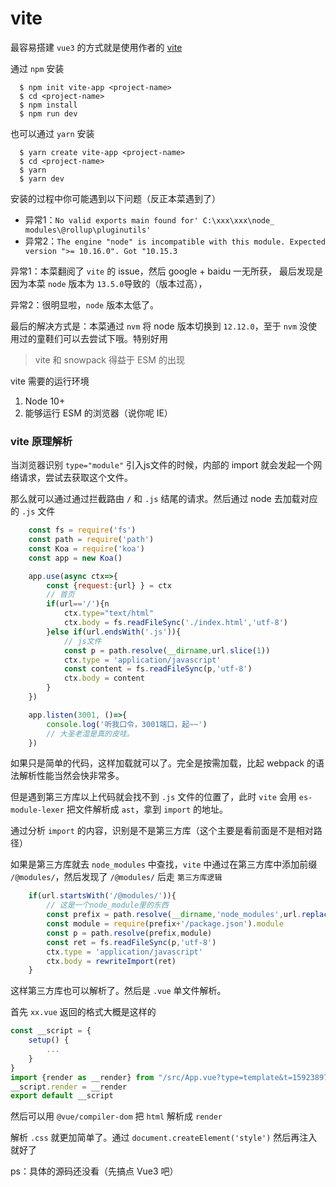 # vite

最容易搭建 `vue3` 的方式就是使用作者的 [vite](https://github.com/vitejs/vite)


通过 `npm` 安装

```
  $ npm init vite-app <project-name>
  $ cd <project-name>
  $ npm install
  $ npm run dev
```

也可以通过 `yarn` 安装

```
  $ yarn create vite-app <project-name>
  $ cd <project-name>
  $ yarn
  $ yarn dev
```

安装的过程中你可能遇到以下问题（反正本菜遇到了） 

* 异常1：`No valid exports main found for' C:\xxx\xxx\node_ modules\@rollup\pluginutils'`
* 异常2：`The engine "node" is incompatible with this module. Expected version ">= 10.16.0". Got "10.15.3`

异常1：本菜翻阅了 `vite` 的 issue，然后 google + baidu 一无所获， 最后发现是因为本菜 `node` 版本为 `13.5.0`导致的（版本过高），

异常2：很明显啦，`node` 版本太低了。

最后的解决方式是：本菜通过 `nvm` 将 node 版本切换到 `12.12.0`，至于 `nvm` 没使用过的童鞋们可以去尝试下哦。特别好用


> vite 和 snowpack 得益于 ESM 的出现

vite 需要的运行环境
1. Node 10+
2. 能够运行 ESM 的浏览器（说你呢 IE）


### vite 原理解析

当浏览器识别 `type="module"` 引入js文件的时候，内部的 import 就会发起一个网络请求，尝试去获取这个文件。

那么就可以通过通过拦截路由 `/` 和 `.js` 结尾的请求。然后通过 node 去加载对应的 `.js` 文件

```js
    const fs = require('fs')
    const path = require('path')
    const Koa = require('koa')
    const app = new Koa()

    app.use(async ctx=>{
        const {request:{url} } = ctx
        // 首页
        if(url=='/'){n
            ctx.type="text/html"
            ctx.body = fs.readFileSync('./index.html','utf-8')
        }else if(url.endsWith('.js')){
            // js文件
            const p = path.resolve(__dirname,url.slice(1))
            ctx.type = 'application/javascript'
            const content = fs.readFileSync(p,'utf-8')
            ctx.body = content
        }
    })

    app.listen(3001, ()=>{
        console.log('听我口令，3001端口，起~~')
        // 大圣老湿是真的皮哇。
    })
```

如果只是简单的代码，这样加载就可以了。完全是按需加载，比起 webpack 的语法解析性能当然会快非常多。

但是遇到第三方库以上代码就会找不到 `.js` 文件的位置了，此时 `vite` 会用 `es-module-lexer` 把文件解析成 `ast`，拿到 `import` 的地址。

通过分析 `import` 的内容，识别是不是第三方库（这个主要是看前面是不是相对路径）

如果是第三方库就去 `node_modules` 中查找，`vite` 中通过在第三方库中添加前缀 `/@modules/`，然后发现了 `/@modules/` 后走 `第三方库逻辑`

```js
    if(url.startsWith('/@modules/')){
        // 这是一个node_module里的东西
        const prefix = path.resolve(__dirname,'node_modules',url.replace('/@modules/',''))
        const module = require(prefix+'/package.json').module
        const p = path.resolve(prefix,module)
        const ret = fs.readFileSync(p,'utf-8')
        ctx.type = 'application/javascript'
        ctx.body = rewriteImport(ret)
    }
```

这样第三方库也可以解析了。然后是 `.vue` 单文件解析。

首先 `xx.vue` 返回的格式大概是这样的

```js
const __script = {
    setup() {
        ...
    }
}
import {render as __render} from "/src/App.vue?type=template&t=1592389791757"
__script.render = __render
export default __script
```

然后可以用 `@vue/compiler-dom` 把 `html` 解析成 `render`

解析 `.css` 就更加简单了。通过 `document.createElement('style')` 然后再注入就好了


ps：具体的源码还没看（先搞点 Vue3 吧）